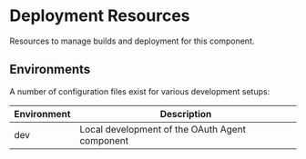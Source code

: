 # Deployment Resources

Resources to manage builds and deployment for this component.

## Environments

A number of configuration files exist for various development setups:

| Environment | Description |
| ----------- | ----------- |
| dev | Local development of the OAuth Agent component |

